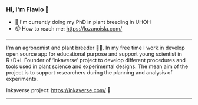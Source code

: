 ### Hi, I'm Flavio 👋

- 🔭 I'm currently doing my PhD in plant breeding in UHOH
- 📫 How to reach me: https://lozanoisla.com/

***
I'm an agronomist and plant breeder :man_farmer:. In my free time I work in develop open source app for educational purpose and support young scientist in R+D+i. Founder of ‘inkaverse’ project to develop different procedures and tools used in plant science and experimental designs. The mean aim of the project is to support researchers during the planning and analysis of experiments.

Inkaverse project: https://inkaverse.com/ :microscope:
***
